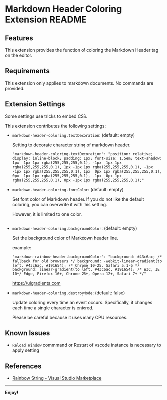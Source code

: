 # Markdown Header Coloring Extension README

## Features

This extension provides the function of coloring the Markdown Header tag on the editor.

## Requirements

This extension only applies to markdown documents.
No commands are provided.

## Extension Settings

Some settings use tricks to embed CSS.

This extension contributes the following settings:

* `markdown-header-coloring.textDecoration`: (default: empty)

  Setting to decorate character string of markdown header.

  ```
  "markdown-header-coloring.textDecoration": "position: relative; display: inline-block; padding: 1px; font-size: 1.5em; text-shadow: 1px  1px 1px rgba(255,255,255,0.1), -1px  1px 1px rgba(255,255,255,0.1), 1px -1px 1px rgba(255,255,255,0.1), -1px -1px 1px rgba(255,255,255,0.1), 1px  0px 1px rgba(255,255,255,0.1), 0px  1px 1px rgba(255,255,255,0.1), -1px  0px 1px rgba(255,255,255,0.1), 0px -1px 1px rgba(255,255,255,0.1);"
  ```

* `markdown-header-coloring.fontColor`: (default: empty)

  Set font color of Markdown header. If you do not like the default coloring, you can overwrite it with this setting.

  However, it is limited to one color.

  ```

  ```
  

* `markdown-header-coloring.backgroundColor`: (default: empty)

  Set the background color of Markdown header line.
  
  example:

    ```
    "markdown-rainbow-header.backgroundColor": "background: #43c6ac; /* fallback for old browsers */ background: -webkit-linear-gradient(to left, #43c6ac, #191654); /* Chrome 10-25, Safari 5.1-6 */ background: linear-gradient(to left, #43c6ac, #191654); /* W3C, IE 10+/ Edge, Firefox 16+, Chrome 26+, Opera 12+, Safari 7+ */"
    
    ```
    
    https://uigradients.com

* `markdown-header-coloring.destroyMode`: (default: false)

  Update coloring every time an event occurs. Specifically, it changes each time a single character is entered.

  Please be careful because it uses many CPU resources.

## Known Issues

* `Reload Window` commmand or Restart of vscode instance is necessary to apply setting

## References

* [Rainbow&#32;String&#32;-&#32;Visual&#32;Studio&#32;Marketplace](https://marketplace.visualstudio.com/items?itemName=wk-j.vscode-rainbow-string)

-----------------------------------------------------------------------------------------------------------

**Enjoy!**
